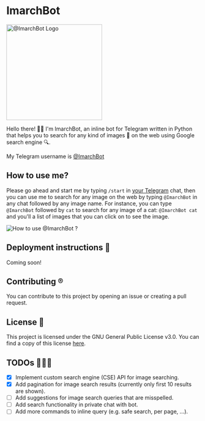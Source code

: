 # ImarchBot 

<img src="https://github.com/Qiamast/ImarchBot/blob/main/assets/ImarchBot-Logo-v3-transprant.png" alt="@ImarchBot Logo" width=250/>

Hello there! 👋🏻 I'm ImarchBot, an inline bot for Telegram written in Python that helps you to search
for any kind of images 🤯 on the web using Google search engine 🔍.

My Telegram username is [@ImarchBot](https://t.me/ImarchBot)

## How to use me?

Please go ahead and start me by typing `/start` in [your Telegram](https://qiamast.github.io/ImarchBot/) chat,
then you can use me to search for any image on the web by typing `@ImarchBot` in any chat followed by
any image name.
For instance, you can type `@ImarchBot` followed by `cat` to search for any image of a cat:
`@ImarchBot cat` and you'll a list of images that you can click on to see the image.

![How to use @ImarchBot ? ](https://github.com/Qiamast/ImarchBot/blob/main/assets/How%20To%20%40Imarchbot%20Work.gif)



## Deployment instructions 🚀

Coming soon!

## Contributing ®️

You can contribute to this project by opening an issue or creating a pull request.

## License 📝

This project is licensed under the GNU General Public License v3.0.
You can find a copy of this license [here](LICENSE).

## TODOs 👨🏻‍💻

- [x] Implement custom search engine (CSE) API for image searching.
- [x] Add pagination for image search results (currently only first 10 results are shown).
- [ ] Add suggestions for image search queries that are misspelled.
- [ ] Add search functionality in private chat with bot.
- [ ] Add more commands to inline query (e.g. safe search, per page, ...).
